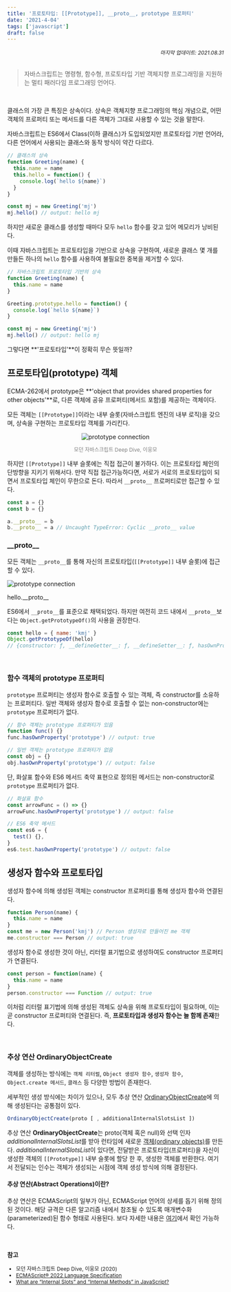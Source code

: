 ```yaml
---
title: '프로토타입: [[Prototype]], __proto__, prototype 프로퍼티'
date: '2021-4-04'
tags: ['javascript']
draft: false
---
```


<div style="font-size: 12px; font-style: italic; text-align: right;">
마지막 업데이트: 2021.08.31
</div>

<br>

> 자바스크립트는 명령형, 함수형, 프로토타입 기반 객체지향 프로그래밍을 지원하는 멀티 패러다임 프로그래밍 언어다.

<br />

클래스의 가장 큰 특징은 상속이다. 상속은 객체지향 프로그래밍의 핵심 개념으로, 어떤 객체의 프로퍼티 또는 메서드를 다른 객체가 그대로 사용할 수 있는 것을 말한다.

자바스크립트는 ES6에서 Class(이하 클래스)가 도입되었지만 <span class="bold">프로토타입 기반 언어</span>라, 다른 언어에서 사용되는 클래스와 동작 방식이 약간 다르다.

```js
// 클래스의 상속
function Greeting(name) {
  this.name = name
  this.hello = function() {
    console.log(`hello ${name}`)
  }
}

const mj = new Greeting('mj')
mj.hello() // output: hello mj
```

하지만 새로운 클래스를 생성할 때마다 모두 `hello` 함수를 갖고 있어 메모리가 낭비된다.

이때 자바스크립트는 프로토타입을 기반으로 상속을 구현하여, 새로운 클래스 몇 개를 만들든 하나의 `hello` 함수를 사용하여 불필요한 중복을 제거할 수 있다.

```js
// 자바스크립트 프로토타입 기반의 상속
function Greeting(name) {
  this.name = name
}

Greeting.prototype.hello = function() {
  console.log(`hello ${name}`)
}

const mj = new Greeting('mj')
mj.hello() // output: hello mj
```

그렇다면 **'프로토타입'**이 정확히 무슨 뜻일까?

## 프로토타입(prototype) 객체

ECMA-262에서 prototype은 **'object that provides shared properties for other objects'**로, 다른 객체에 공유 프로퍼티(메서드 포함)를 제공하는 객체이다.

모든 객체는 `[[Prototype]]`이라는 내부 슬롯(자바스크립트 엔진의 내부 로직)을 갖으며, 상속을 구현하는 프로토타입 객체를 가리킨다.

<div style="text-align: center;">
  <img src="https://user-images.githubusercontent.com/58619071/193441027-50ca26c8-f44c-4073-8da1-183758695daf.png" alt="prototype connection">
  <p style="font-size: 12px; color: gray;">모던 자바스크립트 Deep Dive, 이웅모</p>
</div>

하지만 `[[Prototype]]` 내부 슬롯에는 직접 접근이 불가하다. 이는 프로토타입 체인의 단방향을 지키기 위해서다. 만약 직접 접근가능하다면, 서로가 서로의 프로토타입이 되면서 프로토타입 체인이 무한으로 돈다. 따라서 `__proto__` 프로퍼티로만 접근할 수 있다.

```js
const a = {}
const b = {}

a.__proto__ = b
b.__proto__ = a // Uncaught TypeError: Cyclic __proto__ value
```

### \_\_proto\_\_

모든 객체는 `__proto__`를 통해 자신의 프로토타입(`[[Prototype]]` 내부 슬롯)에 접근할 수 있다.

<div class="img-div">
  <img src="https://user-images.githubusercontent.com/58619071/193441030-c547ddb6-b48b-44ed-aa65-bc3608d31c20.png" alt="prototype connection">
  <p>hello.__proto__</p>
</div>

ES6에서 `__proto__`를 표준으로 채택되었다. 하지만 여전히 코드 내에서 `__proto__`보다는 `Object.getPrototypeOf()`의 사용을 권장한다.

```js
const hello = { name: 'kmj' }
Object.getPrototypeOf(hello)
// {constructor: ƒ, __defineGetter__: ƒ, __defineSetter__: ƒ, hasOwnProperty: ƒ, __lookupGetter__: ƒ, …}
```

<br />

### 함수 객체의 prototype 프로퍼티

`prototype` 프로퍼티는 생성자 함수로 호출할 수 있는 객체, 즉 <span class="return">constructor</span>를 소유하는 프로퍼티다. 일반 객체와 생성자 함수로 호출할 수 없는
<span class="return">non-constructor</span>에는 `prototype` 프로퍼티가 없다.

```js
// 함수 객체는 prototype 프로퍼티가 있음
function func() {}
func.hasOwnProperty('prototype') // output: true

// 일반 객체는 prototype 프로퍼티가 없음
const obj = {}
obj.hasOwnProperty('prototype') // output: false
```

단, 화살표 함수와 ES6 메서드 축약 표현으로 정의된 메서드는 <span class="return">non-constructor</span>로 `prototype` 프로퍼티가 없다.

```js
// 화살표 함수
const arrowFunc = () => {}
arrowFunc.hasOwnProperty('prototype') // output: false

// ES6 축약 메서드
const es6 = {
  test() {},
}
es6.test.hasOwnProperty('prototype') // output: false
```

## 생성자 함수와 프로토타입

생성자 함수에 의해 생성된 객체는 <span class="return">constructor</span> 프로퍼티를 통해 생성자 함수와 연결된다.

```js
function Person(name) {
  this.name = name
}
const me = new Person('kmj') // Person 생성자로 만들어진 me 객체
me.constructor === Person // output: true
```

생성자 함수로 생성한 것이 아닌, 리터럴 표기법으로 생성하여도 <span class="return">constructor</span> 프로퍼티가 연결된다.

```js
const person = function(name) {
  this.name = name
}
person.constructor === Function // output: true
```

이처럼 리터럴 표기법에 의해 생성된 객체도 상속을 위해 프로토타입이 필요하며, 이는 곧 <span class="return">constructor</span> 프로퍼티와 연결된다. 즉, **프로토타입과 생성자 함수는 늘 함께 존재**한다.

<br>

### 추상 연산 OrdinaryObjectCreate

객체를 생성하는 방식에는 `객체 리터럴`, `Object 생성자 함수`, `생성자 함수`, `Object.create 메서드`, `클래스` 등 다양한 방법이 존재한다.

세부적인 생성 방식에는 차이가 있으나, 모두 추상 연산 <a href="https://tc39.es/ecma262/#sec-ordinaryobjectcreate" target="_blank">OrdinaryObjectCreate</a>에 의해 생성된다는 공통점이 있다.

```js
OrdinaryObjectCreate(proto [ , additionalInternalSlotsList ])
```

추상 연산 **OrdinaryObjectCreate**는 proto(객체 혹은 null)와 선택 인자 *additionalInternalSlotsList*를 받아 런타임에 새로운 <a href="https://tc39.es/ecma262/#ordinary-object" target="_blank">객체(ordinary objects)</a>를 만든다. *additionalInternalSlotsList*이 있다면, 전달받은 프로토타입(프로퍼티)을 자신이 생성한 객체의 `[[Prototype]]` 내부 슬롯에 할당 한 후, 생성한 객체를 반환한다. 여기서 전달되는 인수는 객체가 생성되는 시점에 객체 생성 방식에 의해 결정된다.

#### 추상 연산(Abstract Operations)이란?

추상 연산은 ECMAScript의 일부가 아닌, ECMAScript 언어의 상세를 돕기 위해 정의된 것이다. 해당 규격은 다른 알고리즘 내에서 참조될 수 있도록 매개변수화(parameterized)된 함수 형태로 사용된다. 보다 자세한 내용은 <a href="https://tc39.es/ecma262/#sec-algorithm-conventions-abstract-operations" target="_blank">여기</a>에서 확인 가능하다.

<br />

**참고**

<div style="font-size: 12px;">

- 모던 자바스크립트 Deep Dive, 이웅모 (2020)
- <a href="https://tc39.es/ecma262/" target="_blank">ECMAScript® 2022 Language Specification</a>
- <a href="https://medium.com/jspoint/what-are-internal-slots-and-internal-methods-in-javascript-f2f0f6b38de" target="_blank">What are “Internal Slots” and “Internal Methods” in JavaScript?</a>

</div>
